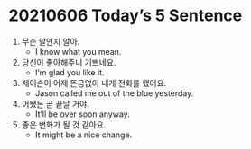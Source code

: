 # 20210606 Today’s 5 Sentence



1. 무슨 말인지 알아.
   - I know what you mean.
2. 당신이 좋아해주니 기쁘네요.
   - I’m glad you like it.
3. 제이슨이 어제 뜬금없이 내게 전화를 했어요.
   - Jason called me out of the blue yesterday.
4. 어쨌든 곧 끝날 거야.
   - It’ll be over soon anyway.
5. 좋은 변화가 될 것 같아요.
   - It might be a nice change.

